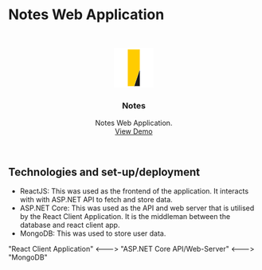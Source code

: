 # Notes Web Application

<br />
<p align="center">
  <img src="logo.svg" alt="Logo" width="80" height="80">
  <h3 align="center">Notes</h3>

  <p align="center">
    Notes Web Application.
    <br />
    <a href="https://youtu.be/KZXbTy4cXfY">View Demo</a>
  </p>
</p>
<br>

## Technologies and set-up/deployment

- ReactJS: This was used as the frontend of the application. It interacts with with ASP.NET API to fetch and store data.
- ASP.NET Core: This was used as the API and web server that is utilised by the React Client Application. It is the middleman between the database and react client app.
- MongoDB: This was used to store user data.

"React Client Application" <---> "ASP.NET Core API/Web-Server" <---> "MongoDB"
